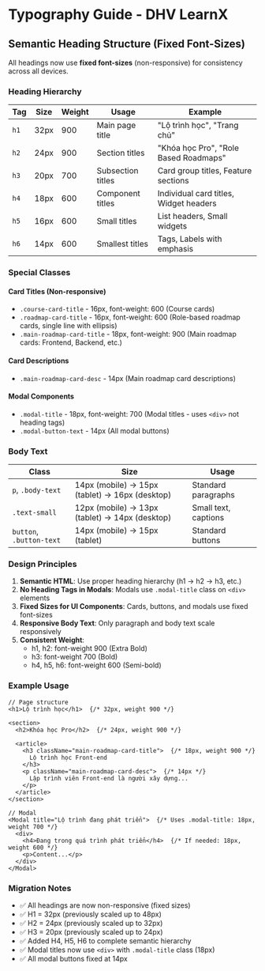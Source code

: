 # Typography Guide - DHV LearnX

## Semantic Heading Structure (Fixed Font-Sizes)

All headings now use **fixed font-sizes** (non-responsive) for consistency across all devices.

### Heading Hierarchy

| Tag | Size | Weight | Usage | Example |
|-----|------|--------|-------|---------|
| `h1` | 32px | 900 | Main page title | "Lộ trình học", "Trang chủ" |
| `h2` | 24px | 900 | Section titles | "Khóa học Pro", "Role Based Roadmaps" |
| `h3` | 20px | 700 | Subsection titles | Card group titles, Feature sections |
| `h4` | 18px | 600 | Component titles | Individual card titles, Widget headers |
| `h5` | 16px | 600 | Small titles | List headers, Small widgets |
| `h6` | 14px | 600 | Smallest titles | Tags, Labels with emphasis |

### Special Classes

#### Card Titles (Non-responsive)
- `.course-card-title` - 16px, font-weight: 600 (Course cards)
- `.roadmap-card-title` - 16px, font-weight: 600 (Role-based roadmap cards, single line with ellipsis)
- `.main-roadmap-card-title` - 18px, font-weight: 900 (Main roadmap cards: Frontend, Backend, etc.)

#### Card Descriptions
- `.main-roadmap-card-desc` - 14px (Main roadmap card descriptions)

#### Modal Components
- `.modal-title` - 18px, font-weight: 700 (Modal titles - uses `<div>` not heading tags)
- `.modal-button-text` - 14px (All modal buttons)

### Body Text

| Class | Size | Usage |
|-------|------|-------|
| `p`, `.body-text` | 14px (mobile) → 15px (tablet) → 16px (desktop) | Standard paragraphs |
| `.text-small` | 12px (mobile) → 13px (tablet) → 14px (desktop) | Small text, captions |
| `button`, `.button-text` | 14px (mobile) → 15px (tablet) | Standard buttons |

### Design Principles

1. **Semantic HTML**: Use proper heading hierarchy (h1 → h2 → h3, etc.)
2. **No Heading Tags in Modals**: Modals use `.modal-title` class on `<div>` elements
3. **Fixed Sizes for UI Components**: Cards, buttons, and modals use fixed font-sizes
4. **Responsive Body Text**: Only paragraph and body text scale responsively
5. **Consistent Weight**: 
   - h1, h2: font-weight 900 (Extra Bold)
   - h3: font-weight 700 (Bold)
   - h4, h5, h6: font-weight 600 (Semi-bold)

### Example Usage

```tsx
// Page structure
<h1>Lộ trình học</h1>  {/* 32px, weight 900 */}

<section>
  <h2>Khóa học Pro</h2>  {/* 24px, weight 900 */}
  
  <article>
    <h3 className="main-roadmap-card-title">  {/* 18px, weight 900 */}
      Lộ trình học Front-end
    </h3>
    <p className="main-roadmap-card-desc">  {/* 14px */}
      Lập trình viên Front-end là người xây dựng...
    </p>
  </article>
</section>

// Modal
<Modal title="Lộ trình đang phát triển">  {/* Uses .modal-title: 18px, weight 700 */}
  <div>
    <h4>Đang trong quá trình phát triển</h4>  {/* If needed: 18px, weight 600 */}
    <p>Content...</p>
  </div>
</Modal>
```

### Migration Notes

- ✅ All headings are now non-responsive (fixed sizes)
- ✅ H1 = 32px (previously scaled up to 48px)
- ✅ H2 = 24px (previously scaled up to 32px)  
- ✅ H3 = 20px (previously scaled up to 24px)
- ✅ Added H4, H5, H6 to complete semantic hierarchy
- ✅ Modal titles now use `<div>` with `.modal-title` class (18px)
- ✅ All modal buttons fixed at 14px
